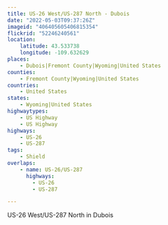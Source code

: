 ```yaml
---
title: US-26 West/US-287 North - Dubois
date: "2022-05-03T09:37:26Z"
imageid: "406405605406815354"
flickrid: "52246240561"
location:
    latitude: 43.533738
    longitude: -109.632629
places:
    - Dubois|Fremont County|Wyoming|United States
counties:
    - Fremont County|Wyoming|United States
countries:
    - United States
states:
    - Wyoming|United States
highwaytypes:
    - US Highway
    - US Highway
highways:
    - US-26
    - US-287
tags:
    - Shield
overlaps:
    - name: US-26/US-287
      highways:
        - US-26
        - US-287

---
```

US-26 West/US-287 North in Dubois